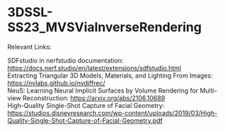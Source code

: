 # 3DSSL-SS23_MVSViaInverseRendering

Relevant Links: <br />

SDFstudio in nerfstudio documentation: https://docs.nerf.studio/en/latest/extensions/sdfstudio.html <br />
Extracting Triangular 3D Models, Materials, and Lighting From Images: https://nvlabs.github.io/nvdiffrec/ <br />
NeuS: Learning Neural Implicit Surfaces by Volume Rendering for Multi-view Reconstruction: https://arxiv.org/abs/2106.10689 <br />
High-Quality Single-Shot Capture of Facial Geometry: https://studios.disneyresearch.com/wp-content/uploads/2019/03/High-Quality-Single-Shot-Capture-of-Facial-Geometry.pdf
